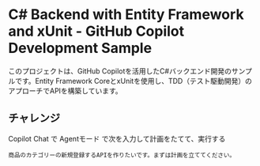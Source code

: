 # C# Backend with Entity Framework and xUnit - GitHub Copilot Development Sample

このプロジェクトは、GitHub Copilotを活用したC#バックエンド開発のサンプルです。Entity Framework CoreとxUnitを使用し、TDD（テスト駆動開発）のアプローチでAPIを構築しています。


## チャレンジ

Copilot Chat で Agentモード で次を入力して計画をたてて、実行する

```
商品のカテゴリーの新規登録するAPIを作りたいです。まずは計画を立ててください。
```
